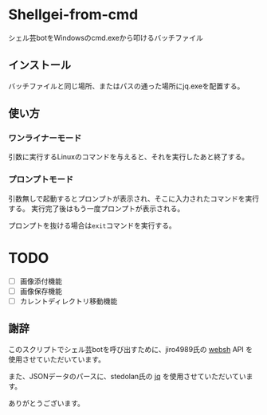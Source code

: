 # Shellgei-from-cmd
シェル芸botをWindowsのcmd.exeから叩けるバッチファイル

## インストール
バッチファイルと同じ場所、またはパスの通った場所にjq.exeを配置する。

## 使い方
### ワンライナーモード
引数に実行するLinuxのコマンドを与えると、それを実行したあと終了する。

### プロンプトモード
引数無しで起動するとプロンプトが表示され、そこに入力されたコマンドを実行する。
実行完了後はもう一度プロンプトが表示される。

プロンプトを抜ける場合は`exit`コマンドを実行する。

# TODO
- [ ] 画像添付機能
- [ ] 画像保存機能
- [ ] カレントディレクトリ移動機能

## 謝辞
このスクリプトでシェル芸botを呼び出すために、jiro4989氏の
[websh](https://github.com/jiro4989/websh) API
を使用させていただいています。

また、JSONデータのパースに、stedolan氏の
[jq](https://stedolan.github.io/jq/)
を使用させていただいています。

ありがとうございます。
